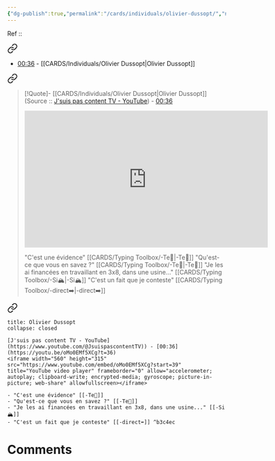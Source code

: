 ```yaml
---
{"dg-publish":true,"permalink":"/cards/individuals/olivier-dussopt/","noteIcon":"","created":"2023-04-05T10:20:58.464+02:00","updated":"2023-04-14T10:16:18.634+02:00"}
---
```


Ref :: 


<div class="transclusion internal-embed is-loaded"><a class="markdown-embed-link" href="/sources/literature-note/tabibian-olivier-dussopt2023/#9e8804" aria-label="Open link"><svg xmlns="http://www.w3.org/2000/svg" width="24" height="24" viewBox="0 0 24 24" fill="none" stroke="currentColor" stroke-width="2" stroke-linecap="round" stroke-linejoin="round" class="svg-icon lucide-link"><path d="M10 13a5 5 0 0 0 7.54.54l3-3a5 5 0 0 0-7.07-7.07l-1.72 1.71"></path><path d="M14 11a5 5 0 0 0-7.54-.54l-3 3a5 5 0 0 0 7.07 7.07l1.71-1.71"></path></svg></a><div class="markdown-embed">



- [00:36](https://youtu.be/oMo0EMf5XCg?t=36) -  [[CARDS/Individuals/Olivier Dussopt\|Olivier Dussopt]] 

</div></div>



<div class="transclusion internal-embed is-loaded"><a class="markdown-embed-link" href="/sources/literature-note/tabibian-olivier-dussopt2023/#b3c4ec" aria-label="Open link"><svg xmlns="http://www.w3.org/2000/svg" width="24" height="24" viewBox="0 0 24 24" fill="none" stroke="currentColor" stroke-width="2" stroke-linecap="round" stroke-linejoin="round" class="svg-icon lucide-link"><path d="M10 13a5 5 0 0 0 7.54.54l3-3a5 5 0 0 0-7.07-7.07l-1.72 1.71"></path><path d="M14 11a5 5 0 0 0-7.54-.54l-3 3a5 5 0 0 0 7.07 7.07l1.71-1.71"></path></svg></a><div class="markdown-embed">



> [!Quote]- [[CARDS/Individuals/Olivier Dussopt\|Olivier Dussopt]]
>(Source :: [J'suis pas content TV - YouTube](https://www.youtube.com/@JsuispascontentTV)) - [00:36](https://youtu.be/oMo0EMf5XCg?t=36)
> <iframe width="560" height="315" src="https://www.youtube.com/embed/oMo0EMf5XCg?start=39" title="YouTube video player" frameborder="0" allow="accelerometer; autoplay; clipboard-write; encrypted-media; gyroscope; picture-in-picture; web-share" allowfullscreen></iframe>
> 
> "C'est une évidence" [[CARDS/Typing Toolbox/-Te🏹\|-Te🏹]]
> "Qu'est-ce que vous en savez ?" [[CARDS/Typing Toolbox/-Te🏹\|-Te🏹]]
> "Je les ai financées en travaillant en 3x8, dans une usine..." [[CARDS/Typing Toolbox/-Si🏔️\|-Si🏔️]] 
> "C'est un fait que je conteste" [[CARDS/Typing Toolbox/-direct➡️\|-direct➡️]] 

</div></div>



<div class="transclusion internal-embed is-loaded"><a class="markdown-embed-link" href="/sources/literature-note/tabibian-olivier-dussopt2023/#c6d2b3" aria-label="Open link"><svg xmlns="http://www.w3.org/2000/svg" width="24" height="24" viewBox="0 0 24 24" fill="none" stroke="currentColor" stroke-width="2" stroke-linecap="round" stroke-linejoin="round" class="svg-icon lucide-link"><path d="M10 13a5 5 0 0 0 7.54.54l3-3a5 5 0 0 0-7.07-7.07l-1.72 1.71"></path><path d="M14 11a5 5 0 0 0-7.54-.54l-3 3a5 5 0 0 0 7.07 7.07l1.71-1.71"></path></svg></a><div class="markdown-embed">



```ad-quote 
title: Olivier Dussopt
collapse: closed

[J'suis pas content TV - YouTube](https://www.youtube.com/@JsuispascontentTV)) - [00:36](https://youtu.be/oMo0EMf5XCg?t=36)
<iframe width="560" height="315" src="https://www.youtube.com/embed/oMo0EMf5XCg?start=39" title="YouTube video player" frameborder="0" allow="accelerometer; autoplay; clipboard-write; encrypted-media; gyroscope; picture-in-picture; web-share" allowfullscreen></iframe>

- "C'est une évidence" [[-Te🏹]]
- "Qu'est-ce que vous en savez ?" [[-Te🏹]]
- "Je les ai financées en travaillant en 3x8, dans une usine..." [[-Si🏔️]] 
- "C'est un fait que je conteste" [[-direct➡️]] ^b3c4ec
```

</div></div>



# Comments
<script src="https://utteranc.es/client.js"
        repo="Heart4sides/Comment_Section"
        issue-term="pathname"
        theme="gruvbox-dark"
        crossorigin="anonymous"
        async>
</script>